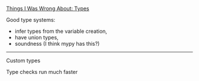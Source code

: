[Things I Was Wrong About: Types](https://v5.chriskrycho.com/journal/things-i-was-wrong-about/1-types/)

Good type systems:

- infer types from the variable creation,
- have union types,
- soundness (I think mypy has this?)

---

Custom types

Type checks run much faster
